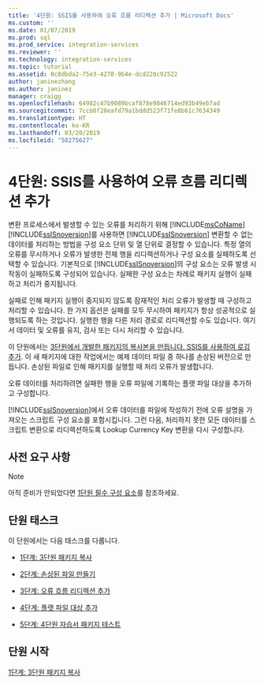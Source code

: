 ```yaml
---
title: '4단원: SSIS를 사용하여 오류 흐름 리디렉션 추가 | Microsoft Docs'
ms.custom: ''
ms.date: 01/07/2019
ms.prod: sql
ms.prod_service: integration-services
ms.reviewer: ''
ms.technology: integration-services
ms.topic: tutorial
ms.assetid: 0c8dbda2-75e3-4278-9b4e-dcd220c92522
author: janinezhang
ms.author: janinez
manager: craigg
ms.openlocfilehash: 64982c47b9089bcaf878e9846714ed93b49eb7ad
ms.sourcegitcommit: 7ccb8f28eafd79a1bddd523f71fe8b61c7634349
ms.translationtype: HT
ms.contentlocale: ko-KR
ms.lasthandoff: 03/20/2019
ms.locfileid: "58275627"
---
```

# <a name="lesson-4-add-error-flow-redirection-with-ssis"></a>4단원: SSIS를 사용하여 오류 흐름 리디렉션 추가

변환 프로세스에서 발생할 수 있는 오류를 처리하기 위해 [!INCLUDE[msCoName](../includes/msconame-md.md)] [!INCLUDE[ssISnoversion](../includes/ssisnoversion-md.md)]를 사용하면 [!INCLUDE[ssISnoversion](../includes/ssisnoversion-md.md)] 변환할 수 없는 데이터를 처리하는 방법을 구성 요소 단위 및 열 단위로 결정할 수 있습니다. 특정 열의 오류를 무시하거나 오류가 발생한 전체 행을 리디렉션하거나 구성 요소를 실패하도록 선택할 수 있습니다. 기본적으로 [!INCLUDE[ssISnoversion](../includes/ssisnoversion-md.md)]의 구성 요소는 오류 발생 시 작동이 실패하도록 구성되어 있습니다. 실패한 구성 요소는 차례로 패키지 실행이 실패하고 처리가 중지됩니다.  
  
실패로 인해 패키지 실행이 중지되지 않도록 잠재적인 처리 오류가 발생할 때 구성하고 처리할 수 있습니다. 한 가지 옵션은 실패를 모두 무시하여 패키지가 항상 성공적으로 실행되도록 하는 것입니다. 실행한 행을 다른 처리 경로로 리디렉션할 수도 있습니다. 여기서 데이터 및 오류를 유지, 검사 또는 다시 처리할 수 있습니다.  
  
이 단원에서는 [ 3단원에서 개발한 패키지의 복사본을 만듭니다. SSIS를 사용하여 로깅 추가](../integration-services/lesson-3-add-logging-with-ssis.md). 이 새 패키지에 대한 작업에서는 예제 데이터 파일 중 하나를 손상된 버전으로 만듭니다. 손상된 파일로 인해 패키지를 실행할 때 처리 오류가 발생합니다.  
  
오류 데이터를 처리하려면 실패한 행을 오류 파일에 기록하는 플랫 파일 대상을 추가하고 구성합니다. 
  
[!INCLUDE[ssISnoversion](../includes/ssisnoversion-md.md)]에서 오류 데이터를 파일에 작성하기 전에 오류 설명을 가져오는 스크립트 구성 요소를 포함시킵니다. 그런 다음, 처리하지 못한 모든 데이터를 스크립트 변환으로 리디렉션하도록 Lookup Currency Key 변환을 다시 구성합니다.  
  
## <a name="prerequisites"></a>사전 요구 사항

> [!NOTE]
> 아직 준비가 안되었다면 [1단원 필수 구성 요소](../integration-services/lesson-1-create-a-project-and-basic-package-with-ssis.md#prerequisites)를 참조하세요.
 
## <a name="lesson-task"></a>단원 태스크
이 단원에서는 다음 태스크를 다룹니다.  
  
-   [1단계: 3단원 패키지 복사](../integration-services/lesson-4-1-copying-the-lesson-3-package.md)  
  
-   [2단계: 손상된 파일 만들기](../integration-services/lesson-4-2-creating-a-corrupted-file.md)  
  
-   [3단계: 오류 흐름 리디렉션 추가](../integration-services/lesson-4-3-adding-error-flow-redirection.md)  
  
-   [4단계: 플랫 파일 대상 추가](../integration-services/lesson-4-4-adding-a-flat-file-destination.md)  
  
-   [5단계: 4단원 자습서 패키지 테스트](../integration-services/lesson-4-5-testing-the-lesson-4-tutorial-package.md)  
  
## <a name="start-the-lesson"></a>단원 시작  
[1단계: 3단원 패키지 복사](../integration-services/lesson-4-1-copying-the-lesson-3-package.md)  
  
  
  
